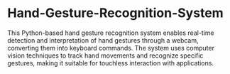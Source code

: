 # Hand-Gesture-Recognition-System
This Python-based hand gesture recognition system enables real-time detection and interpretation of hand gestures through a webcam, converting them into keyboard commands. The system uses computer vision techniques to track hand movements and recognize specific gestures, making it suitable for touchless interaction with applications.
